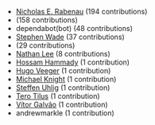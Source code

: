 * [Nicholas E. Rabenau](https://github.com/nerab) (194 contributions)
* [](https://github.com/apps/dependabot-preview) (158 contributions)
* dependabot(bot) (48 contributions)
* [Stephen Wade](https://github.com/stephenwade) (37 contributions)
* [](https://github.com/apps/dependabot) (29 contributions)
* [Nathan Lee](https://github.com/X0nic) (8 contributions)
* [Hossam Hammady](https://github.com/hammady) (1 contribution)
* [Hugo Veeger](https://github.com/dkhgh) (1 contribution)
* [Michael Knight](https://github.com/miknight) (1 contribution)
* [Steffen Uhlig](https://github.com/suhlig) (1 contribution)
* [Tero Tilus](https://github.com/terotil) (1 contribution)
* [Vítor Galvão](https://github.com/vitorgalvao) (1 contribution)
* andrewmarkle (1 contribution)
